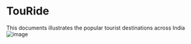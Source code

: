 # TouRide

This documents illustrates the popular tourist destinations across India
![image](https://user-images.githubusercontent.com/64021665/114019936-a1a94300-988c-11eb-9fce-b76fb2a31ab2.png)
